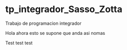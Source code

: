 # tp_integrador_Sasso_Zotta
Trabajo de programacion integrador

Hola ahora esto se supone que anda asi nomas

Test test test